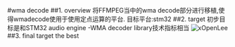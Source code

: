 #wma decode
##1. overview
    将FFMPEG当中的wma decode部分进行移植,使得wmadecode使用于使用定点运算的平台.
    目标平台:stm32
##2. target
    初步目标是和STM32 audio engine -WMA decoder library技术指标相当
    ![xOpenLee](https://github.com/xOpenLee/wmaDecode/ram/master/source/wmaDecodeTarget.png)
##3. final target
    the best
